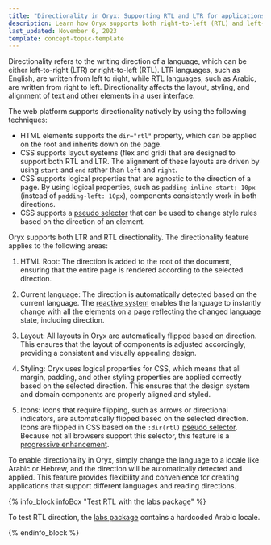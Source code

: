 ```yaml
---
title: "Directionality in Oryx: Supporting RTL and LTR for applications"
description: Learn how Oryx supports both right-to-left (RTL) and left-to-right (LTR) directionality. Discover how this feature automatically adjusts layouts, styling, and icons based on the selected direction, enabling developers to create culturally appropriate and accessible user interfaces for global applications.
last_updated: November 6, 2023
template: concept-topic-template
---
```


Directionality refers to the writing direction of a language, which can be either left-to-right (LTR) or right-to-left (RTL). LTR languages, such as English, are written from left to right, while RTL languages, such as Arabic, are written from right to left. Directionality affects the layout, styling, and alignment of text and other elements in a user interface.

The web platform supports directionality natively by using the following techniques:

- HTML elements supports the `dir="rtl"` property, which can be applied on the root and inherits down on the page.
- CSS supports layout systems (flex and grid) that are designed to support both RTL and LTR. The alignment of these layouts are driven by using `start` and `end` rather than `left` and `right`.
- CSS supports logical properties that are agnostic to the direction of a page. By using logical properties, such as `padding-inline-start: 10px` (instead of `padding-left: 10px`), components consistently work in both directions.
- CSS supports a [pseudo selector](https://caniuse.com/css-dir-pseudo) that can be used to change style rules based on the direction of an element.

Oryx supports both LTR and RTL directionality. The directionality feature applies to the following areas:

1. HTML Root: The direction is added to the root of the document, ensuring that the entire page is rendered according to the selected direction.

2. Current language: The direction is automatically detected based on the current language. The [reactive system](/docs/scos/dev/front-end-development/{{page.version}}/oryx/architecture/reactivity/reactivity.html) enables the language to instantly change with all the elements on a page reflecting the changed language state, including direction.

3. Layout: All layouts in Oryx are automatically flipped based on direction. This ensures that the layout of components is adjusted accordingly, providing a consistent and visually appealing design.

4. Styling: Oryx uses logical properties for CSS, which means that all margin, padding, and other styling properties are applied correctly based on the selected direction. This ensures that the design system and domain components are properly aligned and styled.

5. Icons: Icons that require flipping, such as arrows or directional indicators, are automatically flipped based on the selected direction. Icons are flipped in CSS based on the `:dir(rtl)` [pseudo selector](https://caniuse.com/css-dir-pseudo). Because not all browsers support this selector, this feature is a [progressive enhancement](https://developer.mozilla.org/en-US/docs/Glossary/Progressive_Enhancement).

To enable directionality in Oryx, simply change the language to a locale like Arabic or Hebrew, and the direction will be automatically detected and applied. This feature provides flexibility and convenience for creating applications that support different languages and reading directions.

{% info_block infoBox "Test RTL with the labs package" %}

To test RTL direction, the [labs package](https://www.npmjs.com/package/@spryker-oryx/labs) contains a hardcoded Arabic locale.

{% endinfo_block %}
